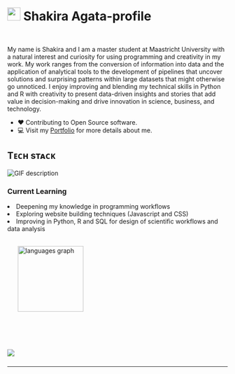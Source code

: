 
###
<!--Header Name-->
# <img src="https://emojis.slackmojis.com/emojis/images/1531849430/4246/blob-sunglasses.gif?1531849430" width="30"/> Shakira Agata-profile
<br /> 

<!--Start Intro-->               
<p align="left"> My name is Shakira and I am a master student at Maastricht University with a natural interest and curiosity for using programming and creativity in my work. My work ranges from the conversion of information into data and the application of analytical tools to the development of pipelines that uncover solutions and surprising patterns within large datasets that might otherwise go unnoticed. I enjoy improving and blending my technical skills in Python and R with creativity to present data-driven insights and stories that add value in decision-making and drive innovation in science, business, and technology.</p>

- ❤ Contributing to Open Source software.
- 💻 Visit my [Portfolio](https://ShakiraAgata.github.io) for more details about me.

<!--Languages and Tools Section-->       
<h2 align="left">Tᴇᴄʜ sᴛᴀᴄᴋ</h2> 
<picture>
  <source media="(prefers-color-scheme: dark)" srcset="./Skills_Animation_Dark.gif">
  <source media="(prefers-color-scheme: light)" srcset="./Skills_Animation_White.gif">
  <img align="left" alt="GIF description" src="./Skills_Animation_White.gif">
</picture>
<br />

<h3 align="left">Current Learning</h3>
 <li>Deepening my knowledge in programming workflows</li>
  <li>Exploring website building techniques (Javascript and CSS)</li>
  <li>Improving in Python, R and SQL for design of scientific workflows and data analysis</li>
<ul align="left">

<br />
<div align="left">
  <img src="https://github-readme-stats.vercel.app/api/top-langs?username=ShakiraAgata&locale=en&hide_title=false&layout=compact&card_width=320&langs_count=5&theme=midnight-purple&hide_border=false&order=2" height="150" alt="languages graph"  />
</div>

###
</ul>

<br />
<br />
<!--Contribution Graph-->
<h2 align="left">   </h2>
<div align="left">
    <img src="https://github-readme-activity-graph.vercel.app/graph?username=ShakiraAgata&bg_color=220a28&&color=ffffff&line=c56a90&point=ffeb95&area=false&hide_border=false" border-radius="15">
</div>

###
</div>

---

###

